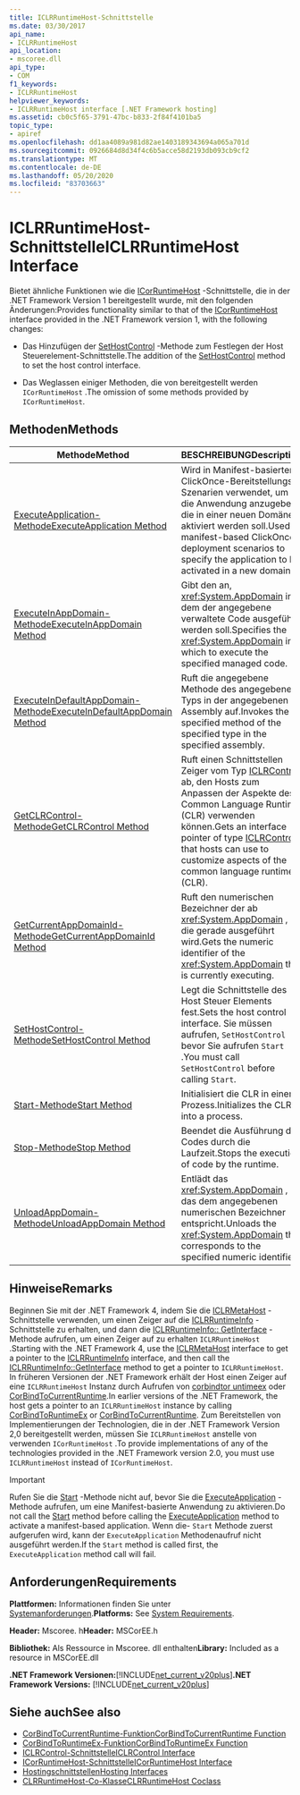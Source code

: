 ```yaml
---
title: ICLRRuntimeHost-Schnittstelle
ms.date: 03/30/2017
api_name:
- ICLRRuntimeHost
api_location:
- mscoree.dll
api_type:
- COM
f1_keywords:
- ICLRRuntimeHost
helpviewer_keywords:
- ICLRRuntimeHost interface [.NET Framework hosting]
ms.assetid: cb0c5f65-3791-47bc-b833-2f84f4101ba5
topic_type:
- apiref
ms.openlocfilehash: dd1aa4089a981d82ae1403189343694a065a701d
ms.sourcegitcommit: 0926684d8d34f4c6b5acce58d2193db093cb9cf2
ms.translationtype: MT
ms.contentlocale: de-DE
ms.lasthandoff: 05/20/2020
ms.locfileid: "83703663"
---
```

# <a name="iclrruntimehost-interface"></a><span data-ttu-id="a30f2-102">ICLRRuntimeHost-Schnittstelle</span><span class="sxs-lookup"><span data-stu-id="a30f2-102">ICLRRuntimeHost Interface</span></span>
<span data-ttu-id="a30f2-103">Bietet ähnliche Funktionen wie die [ICorRuntimeHost](icorruntimehost-interface.md) -Schnittstelle, die in der .NET Framework Version 1 bereitgestellt wurde, mit den folgenden Änderungen:</span><span class="sxs-lookup"><span data-stu-id="a30f2-103">Provides functionality similar to that of the [ICorRuntimeHost](icorruntimehost-interface.md) interface provided in the .NET Framework version 1, with the following changes:</span></span>  
  
- <span data-ttu-id="a30f2-104">Das Hinzufügen der [SetHostControl](iclrruntimehost-sethostcontrol-method.md) -Methode zum Festlegen der Host Steuerelement-Schnittstelle.</span><span class="sxs-lookup"><span data-stu-id="a30f2-104">The addition of the [SetHostControl](iclrruntimehost-sethostcontrol-method.md) method to set the host control interface.</span></span>  
  
- <span data-ttu-id="a30f2-105">Das Weglassen einiger Methoden, die von bereitgestellt werden `ICorRuntimeHost` .</span><span class="sxs-lookup"><span data-stu-id="a30f2-105">The omission of some methods provided by `ICorRuntimeHost`.</span></span>  
  
## <a name="methods"></a><span data-ttu-id="a30f2-106">Methoden</span><span class="sxs-lookup"><span data-stu-id="a30f2-106">Methods</span></span>  
  
|<span data-ttu-id="a30f2-107">Methode</span><span class="sxs-lookup"><span data-stu-id="a30f2-107">Method</span></span>|<span data-ttu-id="a30f2-108">BESCHREIBUNG</span><span class="sxs-lookup"><span data-stu-id="a30f2-108">Description</span></span>|  
|------------|-----------------|  
|[<span data-ttu-id="a30f2-109">ExecuteApplication-Methode</span><span class="sxs-lookup"><span data-stu-id="a30f2-109">ExecuteApplication Method</span></span>](iclrruntimehost-executeapplication-method.md)|<span data-ttu-id="a30f2-110">Wird in Manifest-basierten ClickOnce-Bereitstellungs Szenarien verwendet, um die Anwendung anzugeben, die in einer neuen Domäne aktiviert werden soll.</span><span class="sxs-lookup"><span data-stu-id="a30f2-110">Used in manifest-based ClickOnce deployment scenarios to specify the application to be activated in a new domain.</span></span>|  
|[<span data-ttu-id="a30f2-111">ExecuteInAppDomain-Methode</span><span class="sxs-lookup"><span data-stu-id="a30f2-111">ExecuteInAppDomain Method</span></span>](iclrruntimehost-executeinappdomain-method.md)|<span data-ttu-id="a30f2-112">Gibt den an, <xref:System.AppDomain> in dem der angegebene verwaltete Code ausgeführt werden soll.</span><span class="sxs-lookup"><span data-stu-id="a30f2-112">Specifies the <xref:System.AppDomain> in which to execute the specified managed code.</span></span>|  
|[<span data-ttu-id="a30f2-113">ExecuteInDefaultAppDomain-Methode</span><span class="sxs-lookup"><span data-stu-id="a30f2-113">ExecuteInDefaultAppDomain Method</span></span>](iclrruntimehost-executeindefaultappdomain-method.md)|<span data-ttu-id="a30f2-114">Ruft die angegebene Methode des angegebenen Typs in der angegebenen Assembly auf.</span><span class="sxs-lookup"><span data-stu-id="a30f2-114">Invokes the specified method of the specified type in the specified assembly.</span></span>|  
|[<span data-ttu-id="a30f2-115">GetCLRControl-Methode</span><span class="sxs-lookup"><span data-stu-id="a30f2-115">GetCLRControl Method</span></span>](../../../../docs/framework/unmanaged-api/hosting/iclrruntimehost-getclrcontrol-method.md)|<span data-ttu-id="a30f2-116">Ruft einen Schnittstellen Zeiger vom Typ [ICLRControl](iclrcontrol-interface.md) ab, den Hosts zum Anpassen der Aspekte des Common Language Runtime (CLR) verwenden können.</span><span class="sxs-lookup"><span data-stu-id="a30f2-116">Gets an interface pointer of type [ICLRControl](iclrcontrol-interface.md) that hosts can use to customize aspects of the common language runtime (CLR).</span></span>|  
|[<span data-ttu-id="a30f2-117">GetCurrentAppDomainId-Methode</span><span class="sxs-lookup"><span data-stu-id="a30f2-117">GetCurrentAppDomainId Method</span></span>](iclrruntimehost-getcurrentappdomainid-method.md)|<span data-ttu-id="a30f2-118">Ruft den numerischen Bezeichner der ab <xref:System.AppDomain> , die gerade ausgeführt wird.</span><span class="sxs-lookup"><span data-stu-id="a30f2-118">Gets the numeric identifier of the <xref:System.AppDomain> that is currently executing.</span></span>|  
|[<span data-ttu-id="a30f2-119">SetHostControl-Methode</span><span class="sxs-lookup"><span data-stu-id="a30f2-119">SetHostControl Method</span></span>](iclrruntimehost-sethostcontrol-method.md)|<span data-ttu-id="a30f2-120">Legt die Schnittstelle des Host Steuer Elements fest.</span><span class="sxs-lookup"><span data-stu-id="a30f2-120">Sets the host control interface.</span></span> <span data-ttu-id="a30f2-121">Sie müssen aufrufen, `SetHostControl` bevor Sie aufrufen `Start` .</span><span class="sxs-lookup"><span data-stu-id="a30f2-121">You must call `SetHostControl` before calling `Start`.</span></span>|  
|[<span data-ttu-id="a30f2-122">Start-Methode</span><span class="sxs-lookup"><span data-stu-id="a30f2-122">Start Method</span></span>](iclrruntimehost-start-method.md)|<span data-ttu-id="a30f2-123">Initialisiert die CLR in einen Prozess.</span><span class="sxs-lookup"><span data-stu-id="a30f2-123">Initializes the CLR into a process.</span></span>|  
|[<span data-ttu-id="a30f2-124">Stop-Methode</span><span class="sxs-lookup"><span data-stu-id="a30f2-124">Stop Method</span></span>](iclrruntimehost-stop-method.md)|<span data-ttu-id="a30f2-125">Beendet die Ausführung des Codes durch die Laufzeit.</span><span class="sxs-lookup"><span data-stu-id="a30f2-125">Stops the execution of code by the runtime.</span></span>|  
|[<span data-ttu-id="a30f2-126">UnloadAppDomain-Methode</span><span class="sxs-lookup"><span data-stu-id="a30f2-126">UnloadAppDomain Method</span></span>](iclrruntimehost-unloadappdomain-method.md)|<span data-ttu-id="a30f2-127">Entlädt das <xref:System.AppDomain> , das dem angegebenen numerischen Bezeichner entspricht.</span><span class="sxs-lookup"><span data-stu-id="a30f2-127">Unloads the <xref:System.AppDomain> that corresponds to the specified numeric identifier.</span></span>|  
  
## <a name="remarks"></a><span data-ttu-id="a30f2-128">Hinweise</span><span class="sxs-lookup"><span data-stu-id="a30f2-128">Remarks</span></span>  
 <span data-ttu-id="a30f2-129">Beginnen Sie mit der .NET Framework 4, indem Sie die [ICLRMetaHost](../../../../docs/framework/unmanaged-api/hosting/iclrmetahost-interface.md) -Schnittstelle verwenden, um einen Zeiger auf die [ICLRRuntimeInfo](../../../../docs/framework/unmanaged-api/hosting/iclrruntimeinfo-interface.md) -Schnittstelle zu erhalten, und dann die [ICLRRuntimeInfo:: GetInterface](../../../../docs/framework/unmanaged-api/hosting/iclrruntimeinfo-getinterface-method.md) -Methode aufrufen, um einen Zeiger auf zu erhalten `ICLRRuntimeHost` .</span><span class="sxs-lookup"><span data-stu-id="a30f2-129">Starting with the .NET Framework 4, use the [ICLRMetaHost](../../../../docs/framework/unmanaged-api/hosting/iclrmetahost-interface.md) interface to get a pointer to the [ICLRRuntimeInfo](../../../../docs/framework/unmanaged-api/hosting/iclrruntimeinfo-interface.md) interface, and then call the [ICLRRuntimeInfo::GetInterface](../../../../docs/framework/unmanaged-api/hosting/iclrruntimeinfo-getinterface-method.md) method to get a pointer to `ICLRRuntimeHost`.</span></span> <span data-ttu-id="a30f2-130">In früheren Versionen der .NET Framework erhält der Host einen Zeiger auf eine `ICLRRuntimeHost` Instanz durch Aufrufen von [corbindtor untimeex](../../../../docs/framework/unmanaged-api/hosting/corbindtoruntimeex-function.md) oder [CorBindToCurrentRuntime](corbindtocurrentruntime-function.md).</span><span class="sxs-lookup"><span data-stu-id="a30f2-130">In earlier versions of the .NET Framework, the host gets a pointer to an `ICLRRuntimeHost` instance by calling [CorBindToRuntimeEx](../../../../docs/framework/unmanaged-api/hosting/corbindtoruntimeex-function.md) or [CorBindToCurrentRuntime](corbindtocurrentruntime-function.md).</span></span> <span data-ttu-id="a30f2-131">Zum Bereitstellen von Implementierungen der Technologien, die in der .NET Framework Version 2,0 bereitgestellt werden, müssen Sie `ICLRRuntimeHost` anstelle von verwenden `ICorRuntimeHost` .</span><span class="sxs-lookup"><span data-stu-id="a30f2-131">To provide implementations of any of the technologies provided in the .NET Framework version 2.0, you must use `ICLRRuntimeHost` instead of `ICorRuntimeHost`.</span></span>  
  
> [!IMPORTANT]
> <span data-ttu-id="a30f2-132">Rufen Sie die [Start](../../../../docs/framework/unmanaged-api/hosting/iclrruntimehost-start-method.md) -Methode nicht auf, bevor Sie die [ExecuteApplication](iclrruntimehost-executeapplication-method.md) -Methode aufrufen, um eine Manifest-basierte Anwendung zu aktivieren.</span><span class="sxs-lookup"><span data-stu-id="a30f2-132">Do not call the [Start](../../../../docs/framework/unmanaged-api/hosting/iclrruntimehost-start-method.md) method before calling the [ExecuteApplication](iclrruntimehost-executeapplication-method.md) method to activate a manifest-based application.</span></span> <span data-ttu-id="a30f2-133">Wenn die- `Start` Methode zuerst aufgerufen wird, kann der `ExecuteApplication` Methodenaufruf nicht ausgeführt werden.</span><span class="sxs-lookup"><span data-stu-id="a30f2-133">If the `Start` method is called first, the `ExecuteApplication` method call will fail.</span></span>  
  
## <a name="requirements"></a><span data-ttu-id="a30f2-134">Anforderungen</span><span class="sxs-lookup"><span data-stu-id="a30f2-134">Requirements</span></span>  
 <span data-ttu-id="a30f2-135">**Plattformen:** Informationen finden Sie unter [Systemanforderungen](../../get-started/system-requirements.md).</span><span class="sxs-lookup"><span data-stu-id="a30f2-135">**Platforms:** See [System Requirements](../../get-started/system-requirements.md).</span></span>  
  
 <span data-ttu-id="a30f2-136">**Header:** Mscoree. h</span><span class="sxs-lookup"><span data-stu-id="a30f2-136">**Header:** MSCorEE.h</span></span>  
  
 <span data-ttu-id="a30f2-137">**Bibliothek:** Als Ressource in Mscoree. dll enthalten</span><span class="sxs-lookup"><span data-stu-id="a30f2-137">**Library:** Included as a resource in MSCorEE.dll</span></span>  
  
 <span data-ttu-id="a30f2-138">**.NET Framework Versionen:**[!INCLUDE[net_current_v20plus](../../../../includes/net-current-v20plus-md.md)]</span><span class="sxs-lookup"><span data-stu-id="a30f2-138">**.NET Framework Versions:** [!INCLUDE[net_current_v20plus](../../../../includes/net-current-v20plus-md.md)]</span></span>  
  
## <a name="see-also"></a><span data-ttu-id="a30f2-139">Siehe auch</span><span class="sxs-lookup"><span data-stu-id="a30f2-139">See also</span></span>

- [<span data-ttu-id="a30f2-140">CorBindToCurrentRuntime-Funktion</span><span class="sxs-lookup"><span data-stu-id="a30f2-140">CorBindToCurrentRuntime Function</span></span>](corbindtocurrentruntime-function.md)
- [<span data-ttu-id="a30f2-141">CorBindToRuntimeEx-Funktion</span><span class="sxs-lookup"><span data-stu-id="a30f2-141">CorBindToRuntimeEx Function</span></span>](corbindtoruntimeex-function.md)
- [<span data-ttu-id="a30f2-142">ICLRControl-Schnittstelle</span><span class="sxs-lookup"><span data-stu-id="a30f2-142">ICLRControl Interface</span></span>](iclrcontrol-interface.md)
- [<span data-ttu-id="a30f2-143">ICorRuntimeHost-Schnittstelle</span><span class="sxs-lookup"><span data-stu-id="a30f2-143">ICorRuntimeHost Interface</span></span>](icorruntimehost-interface.md)
- [<span data-ttu-id="a30f2-144">Hostingschnittstellen</span><span class="sxs-lookup"><span data-stu-id="a30f2-144">Hosting Interfaces</span></span>](hosting-interfaces.md)
- [<span data-ttu-id="a30f2-145">CLRRuntimeHost-Co-Klasse</span><span class="sxs-lookup"><span data-stu-id="a30f2-145">CLRRuntimeHost Coclass</span></span>](clrruntimehost-coclass.md)
